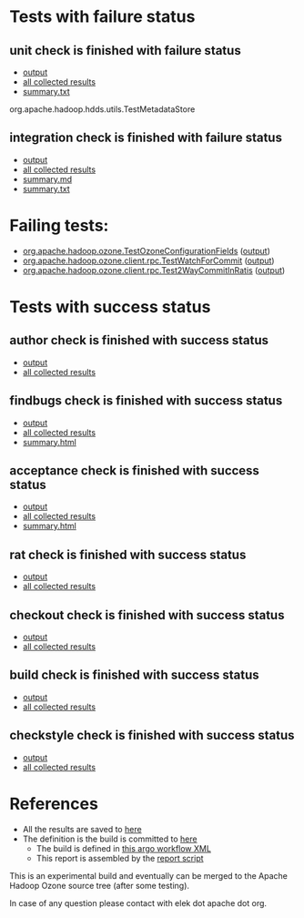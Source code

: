 # Tests with failure status

## unit check is finished with failure status

   * [output](https://raw.githubusercontent.com/elek/ozone-ci-q4/master/pr/pr-hdds-2206-66z5g/unit/output.log)
   * [all collected results](https://github.com/elek/ozone-ci-q4/tree/master/pr/pr-hdds-2206-66z5g/unit)
   * [summary.txt](https://github.com/elek/ozone-ci-q4/tree/master/pr/pr-hdds-2206-66z5g/unit/summary.txt)

org.apache.hadoop.hdds.utils.TestMetadataStore

## integration check is finished with failure status

   * [output](https://raw.githubusercontent.com/elek/ozone-ci-q4/master/pr/pr-hdds-2206-66z5g/integration/output.log)
   * [all collected results](https://github.com/elek/ozone-ci-q4/tree/master/pr/pr-hdds-2206-66z5g/integration)
   * [summary.md](https://github.com/elek/ozone-ci-q4/tree/master/pr/pr-hdds-2206-66z5g/integration/summary.md)
   * [summary.txt](https://github.com/elek/ozone-ci-q4/tree/master/pr/pr-hdds-2206-66z5g/integration/summary.txt)

# Failing tests: 

 * [org.apache.hadoop.ozone.TestOzoneConfigurationFields](hadoop-ozone/integration-test/org.apache.hadoop.ozone.TestOzoneConfigurationFields.txt) ([output](hadoop-ozone/integration-test/org.apache.hadoop.ozone.TestOzoneConfigurationFields-output.txt))
 * [org.apache.hadoop.ozone.client.rpc.TestWatchForCommit](hadoop-ozone/integration-test/org.apache.hadoop.ozone.client.rpc.TestWatchForCommit.txt) ([output](hadoop-ozone/integration-test/org.apache.hadoop.ozone.client.rpc.TestWatchForCommit-output.txt))
 * [org.apache.hadoop.ozone.client.rpc.Test2WayCommitInRatis](hadoop-ozone/integration-test/org.apache.hadoop.ozone.client.rpc.Test2WayCommitInRatis.txt) ([output](hadoop-ozone/integration-test/org.apache.hadoop.ozone.client.rpc.Test2WayCommitInRatis-output.txt))


# Tests with success status

## author check is finished with success status

   * [output](https://raw.githubusercontent.com/elek/ozone-ci-q4/master/pr/pr-hdds-2206-66z5g/author/output.log)
   * [all collected results](https://github.com/elek/ozone-ci-q4/tree/master/pr/pr-hdds-2206-66z5g/author)


## findbugs check is finished with success status

   * [output](https://raw.githubusercontent.com/elek/ozone-ci-q4/master/pr/pr-hdds-2206-66z5g/findbugs/output.log)
   * [all collected results](https://github.com/elek/ozone-ci-q4/tree/master/pr/pr-hdds-2206-66z5g/findbugs)
   * [summary.html](https://elek.github.io/ozone-ci-q4/pr/pr-hdds-2206-66z5g/findbugs/summary.html)


## acceptance check is finished with success status

   * [output](https://raw.githubusercontent.com/elek/ozone-ci-q4/master/pr/pr-hdds-2206-66z5g/acceptance/output.log)
   * [all collected results](https://github.com/elek/ozone-ci-q4/tree/master/pr/pr-hdds-2206-66z5g/acceptance)
   * [summary.html](https://elek.github.io/ozone-ci-q4/pr/pr-hdds-2206-66z5g/acceptance/summary.html)


## rat check is finished with success status

   * [output](https://raw.githubusercontent.com/elek/ozone-ci-q4/master/pr/pr-hdds-2206-66z5g/rat/output.log)
   * [all collected results](https://github.com/elek/ozone-ci-q4/tree/master/pr/pr-hdds-2206-66z5g/rat)


## checkout check is finished with success status

   * [output](https://raw.githubusercontent.com/elek/ozone-ci-q4/master/pr/pr-hdds-2206-66z5g/checkout/output.log)
   * [all collected results](https://github.com/elek/ozone-ci-q4/tree/master/pr/pr-hdds-2206-66z5g/checkout)


## build check is finished with success status

   * [output](https://raw.githubusercontent.com/elek/ozone-ci-q4/master/pr/pr-hdds-2206-66z5g/build/output.log)
   * [all collected results](https://github.com/elek/ozone-ci-q4/tree/master/pr/pr-hdds-2206-66z5g/build)


## checkstyle check is finished with success status

   * [output](https://raw.githubusercontent.com/elek/ozone-ci-q4/master/pr/pr-hdds-2206-66z5g/checkstyle/output.log)
   * [all collected results](https://github.com/elek/ozone-ci-q4/tree/master/pr/pr-hdds-2206-66z5g/checkstyle)




# References

 * All the results are saved to [here](https://github.com/elek/ozone-ci-q4/tree/master/pr/pr-hdds-2206-66z5g/)
 * The definition is the build is committed to [here](https://github.com/elek/argo-ozone)
    * The build is defined in [this argo workflow XML](https://github.com/elek/argo-ozone/blob/master/ozone-build.yaml)
    * This report is assembled by the [report script](https://github.com/elek/argo-ozone/blob/master/scripts/report.sh)

This is an experimental build and eventually can be merged to the Apache Hadoop Ozone source tree (after some testing).

In case of any question please contact with elek dot apache dot org.
